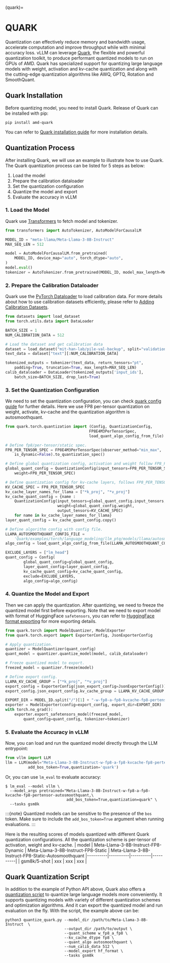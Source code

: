 (quark)=

# QUARK

Quantization can effectively reduce memory and bandwidth usage, accelerate computation and improve
throughput while with minimal accuracy loss. vLLM can leverage [Quark](https://quark.docs.amd.com/latest/),
the flexible and powerful quantization toolkit, to produce performant quantized models to run on GPUs
of AMD. Quark has specialized support for quantizing large language models with weight,
activation and kv-cache quantization and along with the cutting-edge quantization algorithms like
AWQ, GPTQ, Rotation and SmoothQuant.

## Quark Installation

Before quantizing model, you need to install Quark. Release of Quark can be installed with pip:
```console
pip install amd-quark
```
You can refer to [Quark installation guide](https://quark.docs.amd.com/latest/install.html)
for more installation details.

## Quantization Process

After installing Quark, we will use an example to illustrate how to use Quark.  
The Quark quantization process can be listed for 5 steps as below:

1. Load the model
2. Prepare the calibration dataloader
3. Set the quantization configuration
4. Quantize the model and export
5. Evaluate the accuracy in vLLM

### 1. Load the Model

Quark use [Transformers](https://huggingface.co/docs/transformers/en/index)
to fetch model and tokenizer.

```python
from transformers import AutoTokenizer, AutoModelForCausalLM

MODEL_ID = "meta-llama/Meta-Llama-3-8B-Instruct"
MAX_SEQ_LEN = 512

model = AutoModelForCausalLM.from_pretrained(
    MODEL_ID, device_map="auto", torch_dtype="auto",
)
model.eval()
tokenizer = AutoTokenizer.from_pretrained(MODEL_ID, model_max_length=MAX_SEQ_LEN)
```

### 2. Prepare the Calibration Dataloader

Quark use the [PyTorch Dataloader](https://pytorch.org/tutorials/beginner/basics/data_tutorial.html)
to load calibration data. For more details about how to use calibration datasets efficiently, please refer
to [Adding Calibration Datasets](https://quark.docs.amd.com/latest/pytorch/calibration_datasets.html).

```python
from datasets import load_dataset
from torch.utils.data import DataLoader

BATCH_SIZE = 1
NUM_CALIBRATION_DATA = 512

# Load the dataset and get calibration data
dataset = load_dataset("mit-han-lab/pile-val-backup", split="validation")
text_data = dataset["text"][:NUM_CALIBRATION_DATA]

tokenized_outputs = tokenizer(text_data, return_tensors="pt",
    padding=True, truncation=True, max_length=MAX_SEQ_LEN)
calib_dataloader = DataLoader(tokenized_outputs['input_ids'],
    batch_size=BATCH_SIZE, drop_last=True)
```

### 3. Set the Quantization Configuration

We need to set the quantization configuration, you can check
[quark config guide](https://quark.docs.amd.com/latest/pytorch/user_guide_config_description.html)
for further details. Here we use FP8 per-tensor quantization on weight, activate,
kv-cache and the quantization algorithm is autosmoothquant.

```python
from quark.torch.quantization import (Config, QuantizationConfig,
                                     FP8E4M3PerTensorSpec,
                                     load_quant_algo_config_from_file)

# Define fp8/per-tensor/static spec.
FP8_PER_TENSOR_SPEC = FP8E4M3PerTensorSpec(observer_method="min_max",
    is_dynamic=False).to_quantization_spec()

# Define global quantization config, activation and weight follow FP8_PER_TENSOR_SPEC.
global_quant_config = QuantizationConfig(input_tensors=FP8_PER_TENSOR_SPEC,
    weight=FP8_PER_TENSOR_SPEC)

# Define quantization config for kv-cache layers, follows FP8_PER_TENSOR_SPEC.
KV_CACHE_SPEC = FP8_PER_TENSOR_SPEC
kv_cache_layer_names_for_llama = ["*k_proj", "*v_proj"]
kv_cache_quant_config = {name :
    QuantizationConfig(input_tensors=global_quant_config.input_tensors,
                       weight=global_quant_config.weight,
                       output_tensors=KV_CACHE_SPEC)
    for name in kv_cache_layer_names_for_llama}
layer_quant_config = kv_cache_quant_config.copy()

# Define algorithm config with config file.
LLAMA_AUTOSMOOTHQUANT_CONFIG_FILE =
    'Quark/examples/torch/language_modeling/llm_ptq/models/llama/autosmoothquant_config.json'
algo_config = load_quant_algo_config_from_file(LLAMA_AUTOSMOOTHQUANT_CONFIG_FILE)

EXCLUDE_LAYERS = ["lm_head"]
quant_config = Config(
        global_quant_config=global_quant_config,
        layer_quant_config=layer_quant_config,
        kv_cache_quant_config=kv_cache_quant_config,
        exclude=EXCLUDE_LAYERS,
        algo_config=algo_config)
```

### 4. Quantize the Model and Export

Then we can apply the quantization. After quantizing, we need to freeze the
quantized model first before exporting. Note that we need to export model with format of
HuggingFace `safetensors`, you can refer to
[HuggingFace format exporting](https://quark.docs.amd.com/latest/pytorch/export/quark_export_hf.html)
for more exporting details.

```python
from quark.torch import ModelQuantizer, ModelExporter
from quark.torch.export import ExporterConfig, JsonExporterConfig

# Apply quantization.
quantizer = ModelQuantizer(quant_config)
quant_model = quantizer.quantize_model(model, calib_dataloader)

# Freeze quantized model to export.
freezed_model = quantizer.freeze(model)

# Define export config.
LLAMA_KV_CACHE_GROUP = ["*k_proj", "*v_proj"]
export_config = ExporterConfig(json_export_config=JsonExporterConfig())
export_config.json_export_config.kv_cache_group = LLAMA_KV_CACHE_GROUP

EXPORT_DIR = MODEL_ID.split("/")[1] + "-w-fp8-a-fp8-kvcache-fp8-pertensor-autosmoothquant"
exporter = ModelExporter(config=export_config, export_dir=EXPORT_DIR)
with torch.no_grad():
    exporter.export_safetensors_model(freezed_model,
        quant_config=quant_config, tokenizer=tokenizer)
```

### 5. Evaluate the Accuracy in vLLM

Now, you can load and run the quantized model directly through the LLM entrypoint:

```python
from vllm import LLM
llm = LLM(model="Meta-Llama-3-8B-Instruct-w-fp8-a-fp8-kvcache-fp8-pertensor-autosmoothquant",
          add_bos_token=True,quantization='quark')
```

Or, you can use `lm_eval` to evaluate accuracy:

```console
$ lm_eval --model vllm \
  --model_args pretrained="Meta-Llama-3-8B-Instruct-w-fp8-a-fp8-kvcache-fp8-pertensor-autosmoothquant,\
                           add_bos_token=True,quantization=quark" \
  --tasks gsm8k
```

:::{note}
Quantized models can be sensitive to the presence of the `bos` token. Make sure to
include the `add_bos_token=True` argument when running evaluations.
:::

Here is the resulting scores of models quantized with different Quark quantization configurations.
All the quantization scheme is per-tensor of activation, weight and kv-cache.
| model | Meta-Llama-3-8B-Instruct-FP8-Dynamic | Meta-Llama-3-8B-Instruct-FP8-Static | Meta-Llama-3-8B-Instruct-FP8-Static-Autosmoothquant
|----------|----------|----------|----------|
| gsm8k/5-shot | xxx | xxx | xxx |


## Quark Quantization Script
In addition to the example of Python API above, Quark also offers a
[quantization script](https://quark.docs.amd.com/latest/pytorch/example_quark_torch_llm_ptq.html)
to quantize large language models more conveniently. It supports quantizing models with variety
of different quantization schemes and optimization algorithms. And it can export the quantized model
and run evaluation on the fly. With the script, the example above can be:
```console
python3 quantize_quark.py --model_dir /path/to/Meta-Llama-3-8B-Instruct  \
                          --output_dir /path/to/output \
                          --quant_scheme w_fp8_a_fp8 \
                          --kv_cache_dtype fp8 \
                          --quant_algo autosmoothquant \
                          --num_calib_data 512 \
                          --model_export hf_format \
                          --tasks gsm8k
```
